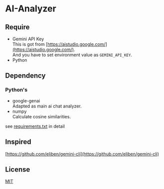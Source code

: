 # AI-Analyzer
## Require
- Gemini API Key  
This is got from [https://aistudio.google.com/](https://aistudio.google.com/).  
And you have to set environment value as `GEMINI_API_KEY`.
- Python

## Dependency
### Python's
- google-genai  
Adapted as main ai chat analyzer.
- numpy  
Calculate cosine similarities.
  
see [requirements.txt](requirements.txt) in detail

## Inspired
[https://github.com/eliben/gemini-cli](https://github.com/eliben/gemini-cli)

## License
[MIT](LICENSE.txt)
